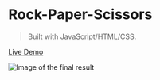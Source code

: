 # Rock-Paper-Scissors
> Built with JavaScript/HTML/CSS.

[Live Demo](https://constantinginga.github.io/rock-paper-scissors/)

![Image of the final result](https://i.imgur.com/DxVeLrB.png)
